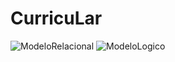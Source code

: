 # CurricuLar

![ModeloRelacional](https://github.com/wnc91/CurricuLar/assets/100102507/c47407c6-28db-4b7a-a21f-efa32342cec2)
![ModeloLogico](https://github.com/wnc91/CurricuLar/assets/100102507/b8338f83-34eb-40a7-8799-bfecca1d701b)
